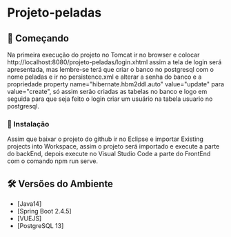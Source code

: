 # Projeto-peladas

## 🚀 Começando

Na primeira execução do projeto no Tomcat ir no browser e colocar http://localhost:8080/projeto-peladas/login.xhtml assim a tela de login será apresentada, mas lembre-se terá que criar o banco no postgresql com o nome peladas e ir no persistence.xml e alterar a senha do banco e a propriedade property name="hibernate.hbm2ddl.auto" value="update" para value="create", só assim serão criadas as tabelas no banco e logo em seguida para que seja feito o login criar um usuário na tabela usuario no postgresql.

### 🔧 Instalação

Assim que baixar o projeto do github ir no Eclipse e importar Existing projects into Workspace, assim o projeto será importado e execute a parte do backEnd, depois execute no Visual Studio Code a parte do FrontEnd com o comando npm run serve.

## 🛠️ Versões do Ambiente
* [Java14]
* [Spring Boot 2.4.5]
* [VUEJS]
* [PostgreSQL 13]
